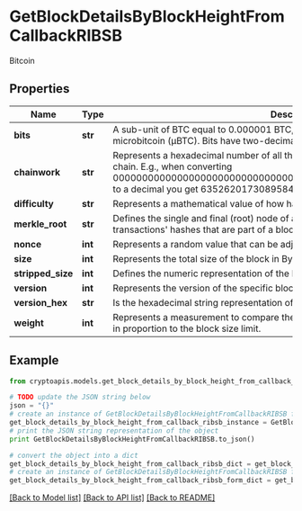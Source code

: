 # GetBlockDetailsByBlockHeightFromCallbackRIBSB

Bitcoin

## Properties
Name | Type | Description | Notes
------------ | ------------- | ------------- | -------------
**bits** | **str** | A sub-unit of BTC equal to 0.000001 BTC, or 100 Satoshi, and is the same as microbitcoin (μBTC). Bits have two-decimal precision. | 
**chainwork** | **str** | Represents a hexadecimal number of all the hashes necessary to produce the current chain. E.g., when converting 0000000000000000000000000000000000000000000086859f7a841475b236fd to a decimal you get 635262017308958427068157 hashes, or 635262 exahashes. | 
**difficulty** | **str** | Represents a mathematical value of how hard it is to find a valid hash for this block. | 
**merkle_root** | **str** | Defines the single and final (root) node of a Merkle tree. It is the combined hash of all transactions&#39; hashes that are part of a blockchain block. | 
**nonce** | **int** | Represents a random value that can be adjusted to satisfy the proof of work | 
**size** | **int** | Represents the total size of the block in Bytes. | 
**stripped_size** | **int** | Defines the numeric representation of the block size excluding the witness data. | 
**version** | **int** | Represents the version of the specific block on the blockchain. | 
**version_hex** | **str** | Is the hexadecimal string representation of the block&#39;s version. | 
**weight** | **int** | Represents a measurement to compare the size of different transactions to each other in proportion to the block size limit. | 

## Example

```python
from cryptoapis.models.get_block_details_by_block_height_from_callback_ribsb import GetBlockDetailsByBlockHeightFromCallbackRIBSB

# TODO update the JSON string below
json = "{}"
# create an instance of GetBlockDetailsByBlockHeightFromCallbackRIBSB from a JSON string
get_block_details_by_block_height_from_callback_ribsb_instance = GetBlockDetailsByBlockHeightFromCallbackRIBSB.from_json(json)
# print the JSON string representation of the object
print GetBlockDetailsByBlockHeightFromCallbackRIBSB.to_json()

# convert the object into a dict
get_block_details_by_block_height_from_callback_ribsb_dict = get_block_details_by_block_height_from_callback_ribsb_instance.to_dict()
# create an instance of GetBlockDetailsByBlockHeightFromCallbackRIBSB from a dict
get_block_details_by_block_height_from_callback_ribsb_form_dict = get_block_details_by_block_height_from_callback_ribsb.from_dict(get_block_details_by_block_height_from_callback_ribsb_dict)
```
[[Back to Model list]](../README.md#documentation-for-models) [[Back to API list]](../README.md#documentation-for-api-endpoints) [[Back to README]](../README.md)


